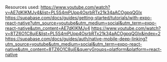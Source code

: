 Resources used:
https://www.youtube.com/watch?v=AE7dKIKMJy4&list=PL5S4mPUpp4OsrbRTx21k34aACOgpqQGlx
https://supabase.com/docs/guides/getting-started/tutorials/with-expo-react-native?utm_source=youtube&utm_medium=social&utm_term=expo-react-native&utm_content=AE7dKIKMJy4
https://www.youtube.com/watch?v=8TZ6O1C8ujE&list=PL5S4mPUpp4OsrbRTx21k34aACOgpqQGlx&index=2
https://supabase.com/docs/guides/auth/native-mobile-deep-linking?utm_source=youtube&utm_medium=social&utm_term=expo-react-native&utm_content=8TZ6O1C8ujE&queryGroups=platform&platform=react-native
